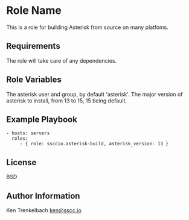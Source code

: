 Role Name
=========

This is a role for building Asterisk from source on many platfoms.

Requirements
------------

The role will take care of any dependencies.

Role Variables
--------------

The asterisk user and group, by default 'asterisk'. The major version of asterisk to install, from 13 to 15, 15 being default.


Example Playbook
----------------

    - hosts: servers
      roles:
         - { role: ssccio.asterisk-build, asterisk_version: 13 }

License
-------

BSD

Author Information
------------------

Ken Trenkelbach <ken@sscc.io>